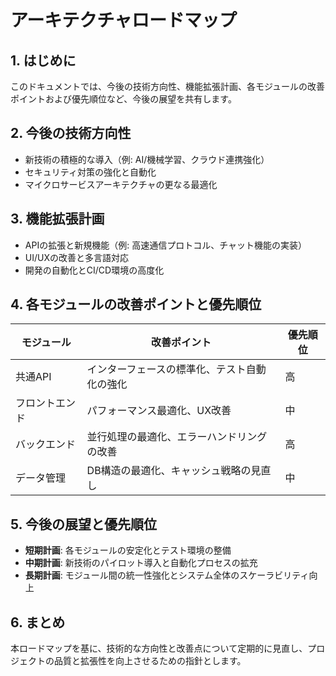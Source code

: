 # アーキテクチャロードマップ

## 1. はじめに
このドキュメントでは、今後の技術方向性、機能拡張計画、各モジュールの改善ポイントおよび優先順位など、今後の展望を共有します。

## 2. 今後の技術方向性
- 新技術の積極的な導入（例: AI/機械学習、クラウド連携強化）
- セキュリティ対策の強化と自動化
- マイクロサービスアーキテクチャの更なる最適化

## 3. 機能拡張計画
- APIの拡張と新規機能（例: 高速通信プロトコル、チャット機能の実装）
- UI/UXの改善と多言語対応
- 開発の自動化とCI/CD環境の高度化

## 4. 各モジュールの改善ポイントと優先順位
| モジュール         | 改善ポイント                                   | 優先順位 |
|--------------------|------------------------------------------------|----------|
| 共通API            | インターフェースの標準化、テスト自動化の強化    | 高       |
| フロントエンド     | パフォーマンス最適化、UX改善                   | 中       |
| バックエンド       | 並行処理の最適化、エラーハンドリングの改善       | 高       |
| データ管理         | DB構造の最適化、キャッシュ戦略の見直し           | 中       |

## 5. 今後の展望と優先順位
- **短期計画**: 各モジュールの安定化とテスト環境の整備  
- **中期計画**: 新技術のパイロット導入と自動化プロセスの拡充  
- **長期計画**: モジュール間の統一性強化とシステム全体のスケーラビリティ向上

## 6. まとめ
本ロードマップを基に、技術的な方向性と改善点について定期的に見直し、プロジェクトの品質と拡張性を向上させるための指針とします。

